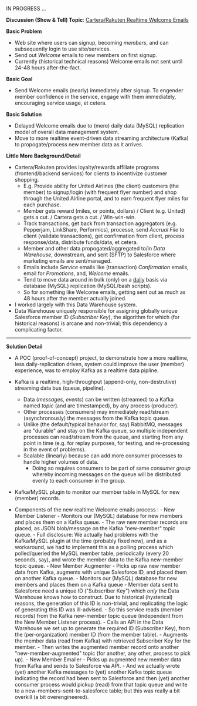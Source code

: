 IN PROGRESS ...

**Discussion (Show & Tell) Topic**: <ins>Cartera/Rakuten Realtime Welcome Emails</ins>

**Basic Problem**
* Web site where users can signup, becoming _members_, and can subsequently login to use site/services.
* Send out _Welcome_ emails to new members on first signup.
* Currently (historical technical reasons) Welcome emails not sent until 24-48 hours after-the-fact.

**Basic Goal**
* Send Welcome emails (nearly) immediately after signup.
  To engender member confidence in the service, engage with them immediately, encouraging service usage, et cetera.  

**Basic Solution**

* Delayed Welcome emails due to (mere) daily data (MySQL) replication model of overall data management system.
* Move to more realtime event-driven data streaming architecture (Kafka) to propogate/process new member data as it arrives.

**Little More Background/Detail**

* Cartera/Rakuten provides loyalty/rewards affiliate programs (frontend/backend services) for clients to incentivize customer shopping.
  - E.g. Provide ability for United Airlines (the client) customers (the member) to signup/login (with frequent flyer number)
    and shop through the United Airline portal, and to earn frequent flyer miles for each purchase.
  - Member gets reward (miles, or points, dollars) / Client (e.g. United) gets a cut. / Cartera gets a cut. / Win-win-win.
  - Track transactions, get back from transaction aggregators (e.g. Pepperjam, LinkShare, Performics),
    processe, send _Accrual File_ to client (validate transactions), get confirmation from client, process response/data, distribute funds/data, et cetera.
  - Member and other data propogated/aggregated to/in _Data Warehouse_, downstream, and sent (SFTP) to Salesforce where marketing emails are sent/managed.
  - Emails include _Service_ emails like (transaction) _Confirmation_ emails, email for _Promotions_, and, _Welcome_ emails.
  - Tend to move data around in bulk (only) on a <ins>daily</ins> basis via database (MySQL) replication (MySQL/bash scripts).
  - So for something like Welcome emails, getting sent out as much as 48 hours after the member actually joined.
* I worked largely with this Data Warehouse system.
* Data Warehouse uniquely responsible for assigning globally unique Salesforce member ID (_Subscriber Key_),
  the algorithm for which (for historical reasons) is arcane and non-trivial; this dependency a complicating factor.

___

**Solution Detail**

- A POC (proof-of-concept) project, to demonstrate how a more realtime, less daily-replication driven,
  system could improve the user (member) experience, was to employ Kafka as a realtime data pipline.

- Kafka is a realtime, high-throughput (append-only, non-destrutive) streaming data bus (queue, pipeline).
  - Data (_messages_, _events_) can be written (streamed) to a Kafka named _topic_ (and are timestamped), by any process (producer).
  - Other processes (consumers) may immediately read/stream (asynchronously) the messages from the Kafka topic queue.
  - Unlike (the default/typical behavior for, say) RabbitMQ, messages are "durable" and stay on the Kafka queue,
    so multiple independent processes can read/stream from the queue, and starting from any point in time (e.g. for replay purposes,
    for testing, and re-processing in the event of problems).
  - Scalable (linearly) because can add more consumer processes to handle higher volumes of data.
    - Doing so requires consumers to be part of same _consumer group_ whereby incoming messages on the queue
      will be distributed evenly to each consumer in the group.
- Kafka/MySQL plugin to monitor our member table in MySQL for new (member) records.
- Components of the new realtime Welcome emails process :
         - New Member Listener
           - Monitors our (MySQL) database for new members and places them on a Kafka queue.
             - The raw new member records are placed, as JSON blob/message on the Kafka "new-member" topic queue.
             - Full disclosure: We actually had problems with the Kafka/MySQL plugin at the time (probably fixed now),
               and as a workaround, we had to implement this as a polling process which polled/queried the MySQL member table,
               periodically (every 20 seconds, say), and wrote the member data to the Kafka new-member topic queue.
         - New Member Augmenter
           - Picks up raw new member data from Kafka, augments with unique Salesforce ID, and placed them on another Kafka queue.
           - Monitors our (MySQL) database for new members and places them on a Kafka queue
           - Member data sent to Salesforce need a unique ID ("Subscriber Key") which *only* the Data Warehouse
             knows how to construct. Due to historical (hysterical) reasons, the generation of this ID is non-trivial,
             and replicating the logic of generating this ID was ill-advised.
           - So this service reads (member records) from the Kafka new-member topic queue (independent from the New Member Listener process).
           - Calls an API in the Data Warehouse we set up to generate the required ID (Subscriber Key),
             from the (per-organization) member ID (from the member table).
           - Augments the member data (read from Kafka) with retrieved Subscriber Key for the member.
           - Then writes the augmented member record onto another "new-member-augmented" topic (for another, any other, process to pick up).
         - New Member Emailer
           - Picks up augmented new member data from Kafka and sends to Salesforce via API.
           - And we actually wrote (yet) another Kafka messages to (yet) another Kafka topic queue indicating the record had been sent to Salesforce
             and then (yet) another consumer process would pickup (read) from that topic queue and write to a new-members-sent-to-salesforce table;
             but this was really a bit overkill (a bit overengineered).
